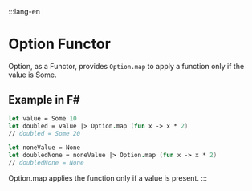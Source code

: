 :::lang-en

# Option Functor

Option, as a Functor, provides `Option.map` to apply a function only if the value is Some.

## Example in F#

```fsharp
let value = Some 10
let doubled = value |> Option.map (fun x -> x * 2)
// doubled = Some 20

let noneValue = None
let doubledNone = noneValue |> Option.map (fun x -> x * 2)
// doubledNone = None
```

Option.map applies the function only if a value is present.
:::